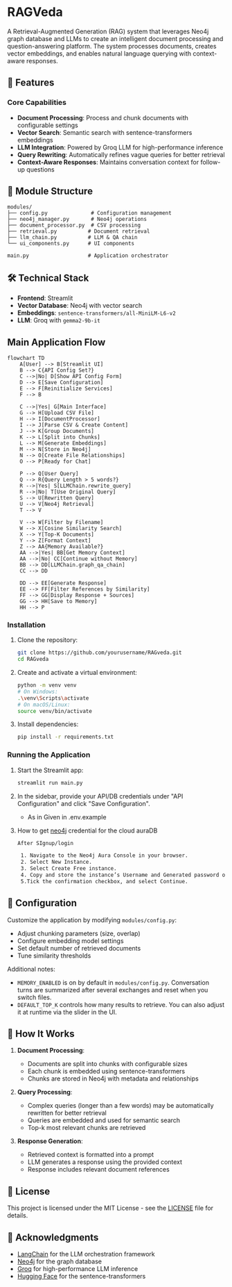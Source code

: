 # RAGVeda

A Retrieval-Augmented Generation (RAG) system that leverages Neo4j graph database and LLMs to create an intelligent document processing and question-answering platform. The system processes documents, creates vector embeddings, and enables natural language querying with context-aware responses.

## 🌟 Features

### Core Capabilities
- **Document Processing**: Process and chunk documents with configurable settings
- **Vector Search**: Semantic search with sentence-transformers embeddings
- **LLM Integration**: Powered by Groq LLM for high-performance inference
- **Query Rewriting**: Automatically refines vague queries for better retrieval
- **Context-Aware Responses**: Maintains conversation context for follow-up questions

## 📁 Module Structure

```
modules/
├── config.py              # Configuration management
├── neo4j_manager.py       # Neo4j operations
├── document_processor.py  # CSV processing
├── retrieval.py          # Document retrieval
├── llm_chain.py          # LLM & QA chain
└── ui_components.py      # UI components

main.py                   # Application orchestrator
```

## 🛠 Technical Stack

- **Frontend**: Streamlit
- **Vector Database**: Neo4j with vector search
- **Embeddings**: `sentence-transformers/all-MiniLM-L6-v2`
- **LLM**: Groq with `gemma2-9b-it`

 

## Main Application Flow

```mermaid
flowchart TD
    A[User] --> B[Streamlit UI]
    B --> C{API Config Set?}
    C -->|No| D[Show API Config Form]
    D --> E[Save Configuration]
    E --> F[Reinitialize Services]
    F --> B
    
    C -->|Yes| G[Main Interface]
    G --> H[Upload CSV File]
    H --> I[DocumentProcessor]
    I --> J[Parse CSV & Create Content]
    J --> K[Group Documents]
    K --> L[Split into Chunks]
    L --> M[Generate Embeddings]
    M --> N[Store in Neo4j]
    N --> O[Create File Relationships]
    O --> P[Ready for Chat]
    
    P --> Q[User Query]
    Q --> R{Query Length > 5 words?}
    R -->|Yes| S[LLMChain.rewrite_query]
    R -->|No| T[Use Original Query]
    S --> U[Rewritten Query]
    U --> V[Neo4j Retrieval]
    T --> V
    
    V --> W[Filter by Filename]
    W --> X[Cosine Similarity Search]
    X --> Y[Top-K Documents]
    Y --> Z[Format Context]
    Z --> AA{Memory Available?}
    AA -->|Yes| BB[Get Memory Context]
    AA -->|No| CC[Continue without Memory]
    BB --> DD[LLMChain.graph_qa_chain]
    CC --> DD
    
    DD --> EE[Generate Response]
    EE --> FF[Filter References by Similarity]
    FF --> GG[Display Response + Sources]
    GG --> HH[Save to Memory]
    HH --> P
```
 
### Installation

1. Clone the repository:
   ```bash
   git clone https://github.com/yourusername/RAGveda.git
   cd RAGveda
   ```

2. Create and activate a virtual environment:
   ```bash
   python -m venv venv
   # On Windows:
   .\venv\Scripts\activate
   # On macOS/Linux:
   source venv/bin/activate
   ```

3. Install dependencies:
   ```bash
   pip install -r requirements.txt
   ```
 

### Running the Application

1. Start the Streamlit app:
   ```bash
   streamlit run main.py
   ```

2. In the sidebar, provide your API/DB credentials under "API Configuration" and click "Save Configuration".
   - As in Given in .env.example

3. How to get [neo4j](https://neo4j.com) credential for the cloud auraDB
   
   ```bash
   After SIgnup/login
   
    1. Navigate to the Neo4j Aura Console in your browser.
    2. Select New Instance.
    3. Select Create Free instance.
    4. Copy and store the instance’s Username and Generated password or download the credentials as a .txt file.
    5.Tick the confirmation checkbox, and select Continue.
   ```

 
## 🔧 Configuration

Customize the application by modifying `modules/config.py`:
- Adjust chunking parameters (size, overlap)
- Configure embedding model settings
- Set default number of retrieved documents
- Tune similarity thresholds

Additional notes:
- `MEMORY_ENABLED` is on by default in `modules/config.py`. Conversation turns are summarized after several exchanges and reset when you switch files.
- `DEFAULT_TOP_K` controls how many results to retrieve. You can also adjust it at runtime via the slider in the UI.
 
## 🤖 How It Works

1. **Document Processing**:
   - Documents are split into chunks with configurable sizes
   - Each chunk is embedded using sentence-transformers
   - Chunks are stored in Neo4j with metadata and relationships

2. **Query Processing**:
   - Complex queries (longer than a few words) may be automatically rewritten for better retrieval
   - Queries are embedded and used for semantic search
   - Top-k most relevant chunks are retrieved

3. **Response Generation**:
   - Retrieved context is formatted into a prompt
   - LLM generates a response using the provided context
   - Response includes relevant document references
 
## 📝 License

This project is licensed under the MIT License - see the [LICENSE](LICENSE) file for details.

## 🙏 Acknowledgments

- [LangChain](https://python.langchain.com/) for the LLM orchestration framework
- [Neo4j](https://neo4j.com/) for the graph database
- [Groq](https://groq.com/) for high-performance LLM inference
- [Hugging Face](https://huggingface.co/) for the sentence-transformers
